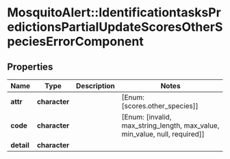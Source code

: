 # MosquitoAlert::IdentificationtasksPredictionsPartialUpdateScoresOtherSpeciesErrorComponent


## Properties
Name | Type | Description | Notes
------------ | ------------- | ------------- | -------------
**attr** | **character** |  | [Enum: [scores.other_species]] 
**code** | **character** |  | [Enum: [invalid, max_string_length, max_value, min_value, null, required]] 
**detail** | **character** |  | 


